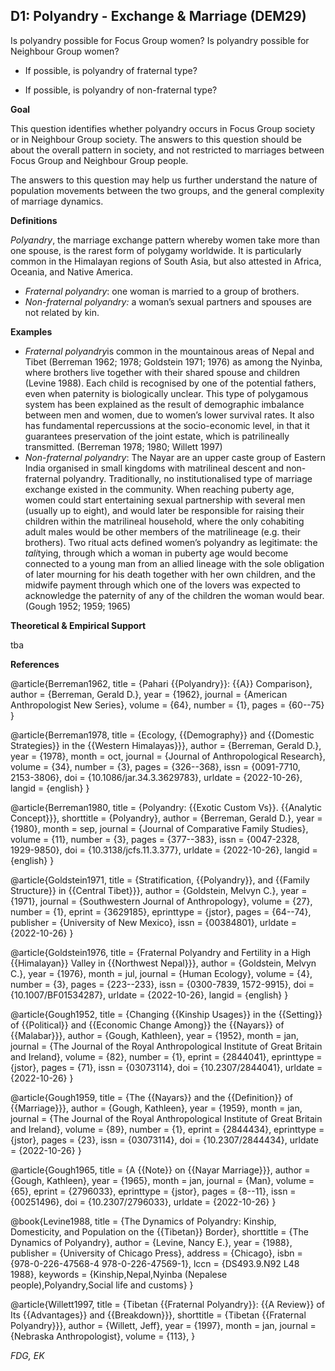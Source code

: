 
## D1: Polyandry - Exchange & Marriage (DEM29)

Is polyandry possible for Focus Group women? Is polyandry possible for Neighbour Group women?

- If possible, is polyandry of fraternal type? 

- If possible, is polyandry of non-fraternal type? 



**Goal**

This question identifies whether polyandry occurs in Focus Group society or in Neighbour Group society. The answers to this question should be about the overall pattern in society, and not restricted to marriages between Focus Group and Neighbour Group people.



The answers to this question may help us further understand the nature of population movements between the two groups, and the general complexity of marriage dynamics.



**Definitions**

*Polyandry*, the marriage exchange pattern whereby women take more than one spouse, is the rarest form of polygamy worldwide. It is particularly common in the Himalayan regions of South Asia, but also attested in Africa, Oceania, and Native America.

- *Fraternal polyandry*: one woman is married to a group of brothers.
- *Non-fraternal polyandry:* a woman’s sexual partners and spouses are not related by kin.




**Examples**

- *Fraternal polyandry*is common in the mountainous areas of Nepal and Tibet (Berreman 1962; 1978; Goldstein 1971; 1976) as among the Nyinba, where brothers live together with their shared spouse and children (Levine 1988). Each child is recognised by one of the potential fathers, even when paternity is biologically unclear. This type of polygamous system has been explained as the result of demographic imbalance between men and women, due to women’s lower survival rates. It also has fundamental repercussions at the socio-economic level, in that it guarantees preservation of the joint estate, which is patrilineally transmitted. (Berreman 1978; 1980; Willett 1997)
- *Non-fraternal polyandry*: The Nayar are an upper caste group of Eastern India organised in small kingdoms with matrilineal descent and non-fraternal polyandry. Traditionally, no institutionalised type of marriage exchange existed in the community. When reaching puberty age, women could start entertaining sexual partnership with several men (usually up to eight), and would later be responsible for raising their children within the matrilineal household, where the only cohabiting adult males would be other members of the matrilineage (e.g. their brothers). Two ritual acts defined women’s polyandry as legitimate: the *tali*tying, through which a woman in puberty age would become connected to a young man from an allied lineage with the sole obligation of later mourning for his death together with her own children, and the midwife payment through which one of the lovers was expected to acknowledge the paternity of any of the children the woman would bear. (Gough 1952; 1959; 1965)




**Theoretical & Empirical Support**

tba



**References**

@article{Berreman1962,
  title = {Pahari {{Polyandry}}: {{A}} Comparison},
  author = {Berreman, Gerald D.},
  year = {1962},
  journal = {American Anthropologist New Series},
  volume = {64},
  number = {1},
  pages = {60--75}
}

@article{Berreman1978,
  title = {Ecology, {{Demography}} and {{Domestic Strategies}} in the {{Western Himalayas}}},
  author = {Berreman, Gerald D.},
  year = {1978},
  month = oct,
  journal = {Journal of Anthropological Research},
  volume = {34},
  number = {3},
  pages = {326--368},
  issn = {0091-7710, 2153-3806},
  doi = {10.1086/jar.34.3.3629783},
  urldate = {2022-10-26},
  langid = {english}
}

@article{Berreman1980,
  title = {Polyandry: {{Exotic Custom Vs}}. {{Analytic Concept}}},
  shorttitle = {Polyandry},
  author = {Berreman, Gerald D.},
  year = {1980},
  month = sep,
  journal = {Journal of Comparative Family Studies},
  volume = {11},
  number = {3},
  pages = {377--383},
  issn = {0047-2328, 1929-9850},
  doi = {10.3138/jcfs.11.3.377},
  urldate = {2022-10-26},
  langid = {english}
}

@article{Goldstein1971,
  title = {Stratification, {{Polyandry}}, and {{Family Structure}} in {{Central Tibet}}},
  author = {Goldstein, Melvyn C.},
  year = {1971},
  journal = {Southwestern Journal of Anthropology},
  volume = {27},
  number = {1},
  eprint = {3629185},
  eprinttype = {jstor},
  pages = {64--74},
  publisher = {University of New Mexico},
  issn = {00384801},
  urldate = {2022-10-26}
}

@article{Goldstein1976,
  title = {Fraternal Polyandry and Fertility in a High {{Himalayan}} Valley in {{Northwest Nepal}}},
  author = {Goldstein, Melvyn C.},
  year = {1976},
  month = jul,
  journal = {Human Ecology},
  volume = {4},
  number = {3},
  pages = {223--233},
  issn = {0300-7839, 1572-9915},
  doi = {10.1007/BF01534287},
  urldate = {2022-10-26},
  langid = {english}
}

@article{Gough1952,
  title = {Changing {{Kinship Usages}} in the {{Setting}} of {{Political}} and {{Economic Change Among}} the {{Nayars}} of {{Malabar}}},
  author = {Gough, Kathleen},
  year = {1952},
  month = jan,
  journal = {The Journal of the Royal Anthropological Institute of Great Britain and Ireland},
  volume = {82},
  number = {1},
  eprint = {2844041},
  eprinttype = {jstor},
  pages = {71},
  issn = {03073114},
  doi = {10.2307/2844041},
  urldate = {2022-10-26}
}

@article{Gough1959,
  title = {The {{Nayars}} and the {{Definition}} of {{Marriage}}},
  author = {Gough, Kathleen},
  year = {1959},
  month = jan,
  journal = {The Journal of the Royal Anthropological Institute of Great Britain and Ireland},
  volume = {89},
  number = {1},
  eprint = {2844434},
  eprinttype = {jstor},
  pages = {23},
  issn = {03073114},
  doi = {10.2307/2844434},
  urldate = {2022-10-26}
}

@article{Gough1965,
  title = {A {{Note}} on {{Nayar Marriage}}},
  author = {Gough, Kathleen},
  year = {1965},
  month = jan,
  journal = {Man},
  volume = {65},
  eprint = {2796033},
  eprinttype = {jstor},
  pages = {8--11},
  issn = {00251496},
  doi = {10.2307/2796033},
  urldate = {2022-10-26}
}

@book{Levine1988,
  title = {The Dynamics of Polyandry: Kinship, Domesticity, and Population on the {{Tibetan}} Border},
  shorttitle = {The Dynamics of Polyandry},
  author = {Levine, Nancy E.},
  year = {1988},
  publisher = {University of Chicago Press},
  address = {Chicago},
  isbn = {978-0-226-47568-4 978-0-226-47569-1},
  lccn = {DS493.9.N92 L48 1988},
  keywords = {Kinship,Nepal,Nyinba (Nepalese people),Polyandry,Social life and customs}
}

@article{Willett1997,
  title = {Tibetan {{Fraternal Polyandry}}: {{A Review}} of Its {{Advantages}} and {{Breakdown}}},
  shorttitle = {Tibetan {{Fraternal Polyandry}}},
  author = {Willett, Jeff},
  year = {1997},
  month = jan,
  journal = {Nebraska Anthropologist},
  volume = {113},
  }




*FDG, EK*
